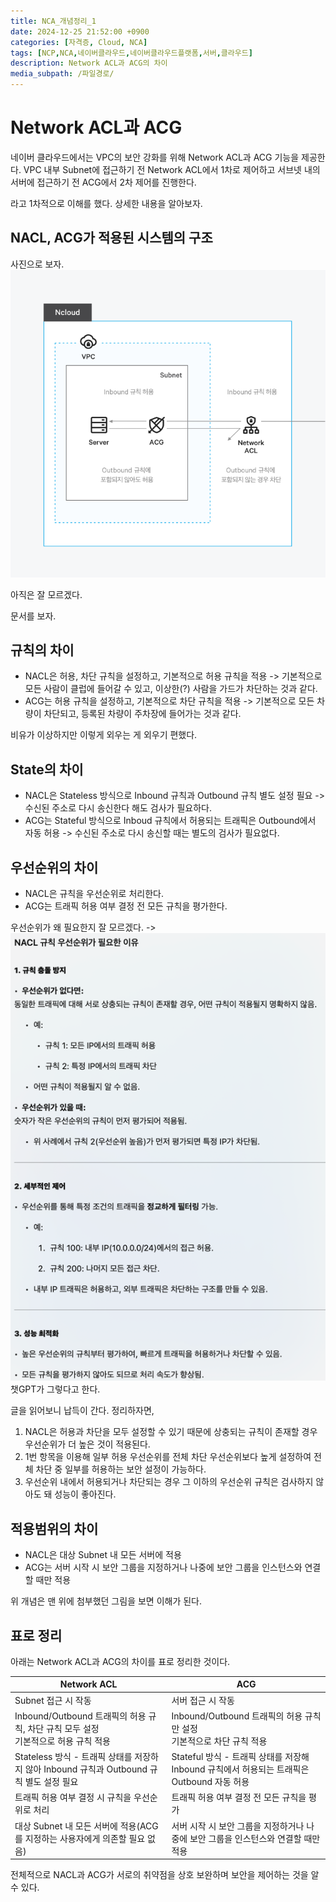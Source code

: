 ```yaml
---
title: NCA_개념정리_1
date: 2024-12-25 21:52:00 +0900
categories: [자격증, Cloud, NCA]
tags: [NCP,NCA,네이버클라우드,네이버클라우드플랫폼,서버,클라우드]
description: Network ACL과 ACG의 차이
media_subpath: /파일경로/
---
```


# Network ACL과 ACG

네이버 클라우드에서는 VPC의 보안 강화를 위해 Network ACL과 ACG 기능을 제공한다.
VPC 내부 Subnet에 접근하기 전 Network ACL에서 1차로 제어하고
서브넷 내의 서버에 접근하기 전 ACG에서 2차 제어를 진행한다.

라고 1차적으로 이해를 했다. 상세한 내용을 알아보자.

## NACL, ACG가 적용된 시스템의 구조
사진으로 보자.
![img.png](../assets/NACL_ACG_img/NACL_ACG_structure.png)

아직은 잘 모르겠다.

문서를 보자.

## 규칙의 차이
- NACL은 허용, 차단 규칙을 설정하고, 기본적으로 허용 규칙을 적용 -> 기본적으로 모든 사람이 클럽에 들어갈 수 있고, 이상한(?) 사람을 가드가 차단하는 것과 같다.
- ACG는 허용 규칙을 설정하고, 기본적으로 차단 규칙을 적용 -> 기본적으로 모든 차량이 차단되고, 등록된 차량이 주차장에 들어가는 것과 같다.

비유가 이상하지만 이렇게 외우는 게 외우기 편했다.

## State의 차이
- NACL은 Stateless 방식으로 Inbound 규칙과 Outbound 규칙 별도 설정 필요 -> 수신된 주소로 다시 송신한다 해도 검사가 필요하다.
- ACG는 Stateful 방식으로 Inboud 규칙에서 허용되는 트래픽은 Outbound에서 자동 허용 -> 수신된 주소로 다시 송신할 때는 별도의 검사가 필요없다.

## 우선순위의 차이
- NACL은 규칙을 우선순위로 처리한다.
- ACG는 트래픽 허용 여부 결정 전 모든 규칙을 평가한다.

우선순위가 왜 필요한지 잘 모르겠다.
-> ![img.png](../assets/NACL_ACG_img/NACL_priority_reason.png)
챗GPT가 그렇다고 한다.

글을 읽어보니 납득이 간다. 정리하자면,
1. NACL은 허용과 차단을 모두 설정할 수 있기 때문에 상충되는 규칙이 존재할 경우 우선순위가 더 높은 것이 적용된다.
2. 1번 항목을 이용해 일부 허용 우선순위를 전체 차단 우선순위보다 높게 설정하여 전체 차단 중 일부를 허용하는 보안 설정이 가능하다.
3. 우선순위 내에서 허용되거나 차단되는 경우 그 이하의 우선순위 규칙은 검사하지 않아도 돼 성능이 좋아진다.

## 적용범위의 차이
- NACL은 대상 Subnet 내 모든 서버에 적용
- ACG는 서버 시작 시 보안 그룹을 지정하거나 나중에 보안 그룹을 인스턴스와 연결할 때만 적용

위 개념은 맨 위에 첨부했던 그림을 보면 이해가 된다.

## 표로 정리

아래는 Network ACL과 ACG의 차이를 표로 정리한 것이다.

|Network ACL|ACG|
|------|---|
|Subnet 접근 시 작동|서버 접근 시 작동|
|Inbound/Outbound 트래픽의 허용 규칙, 차단 규칙 모두 설정<br/>기본적으로 허용 규칙 적용|Inbound/Outbound 트래픽의 허용 규칙만 설정<br/>기본적으로 차단 규칙 적용|
|Stateless 방식 - 트래픽 상태를 저장하지 않아 Inbound 규칙과 Outbound 규칙 별도 설정 필요|Stateful 방식 - 트래픽 상태를 저장해 Inbound 규칙에서 허용되는 트래픽은 Outbound 자동 허용|
|트래픽 허용 여부 결정 시 규칙을 우선순위로 처리| 트래픽 허용 여부 결정 전 모든 규칙을 평가|
|대상 Subnet 내 모든 서버에 적용(ACG를 지정하는 사용자에게 의존할 필요 없음)|서버 시작 시 보안 그룹을 지정하거나 나중에 보안 그룹을 인스턴스와 연결할 때만 적용|

전체적으로 NACL과 ACG가 서로의 취약점을 상호 보완하며 보안을 제어하는 것을 알 수 있다.


